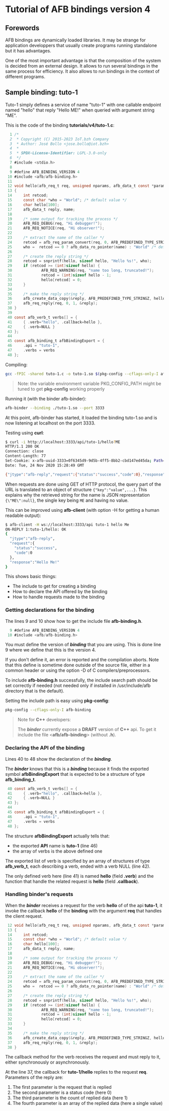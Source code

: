 # Tutorial of AFB bindings version 4

## Forewords

AFB bindings are dynamically loaded libraries. It may be strange
for application developpers that usually create programs running
standalone but it has advantages.

One of the most important advantage is that the composition of
the system is decided from an external design. It allows to run
several bindings in the same process for efficiency. It also
allows to run bindings in the context of different programs.

## Sample binding: tuto-1

Tuto-1 simply defines a service of name "tuto-1" with one
callable endpoint named "hello" that reply "Hello ME!" when
queried with argument string "ME".

This is the code of the binding **tutorials/v4/tuto-1.c**:

```c
  1 /*
  2  * Copyright (C) 2015-2023 IoT.bzh Company
  3  * Author: José Bollo <jose.bollo@iot.bzh>
  4  *
  5  * SPDX-License-Identifier: LGPL-3.0-only
  6  */
  7 #include <stdio.h>
  8
  9 #define AFB_BINDING_VERSION 4
 10 #include <afb/afb-binding.h>
 11
 12 void hello(afb_req_t req, unsigned nparams, afb_data_t const *params)
 13 {
 14     int retcod;
 15     const char *who = "World"; /* default value */
 16     char hello[100];
 17     afb_data_t reply, name;
 18
 19     /* some output for tracking the process */
 20     AFB_REQ_DEBUG(req, "Hi debugger!");
 21     AFB_REQ_NOTICE(req, "Hi observer!");
 22
 23     /* extract the name of the caller */
 24     retcod = afb_req_param_convert(req, 0, AFB_PREDEFINED_TYPE_STRINGZ, &name);
 25     who =  retcod == 0 ? afb_data_ro_pointer(name) : "World" /* default value */;
 26
 27     /* create the reply string */
 28     retcod = snprintf(hello, sizeof hello, "Hello %s!", who);
 29     if (retcod >= (int)sizeof hello) {
 30             AFB_REQ_WARNING(req, "name too long, truncated!");
 31             retcod = (int)sizeof hello - 1;
 32             hello[retcod] = 0;
 33     }
 34
 35     /* make the reply string */
 36     afb_create_data_copy(&reply, AFB_PREDEFINED_TYPE_STRINGZ, hello, (size_t)(retcod + 1 /*with last zero*/));
 37     afb_req_reply(req, 0, 1, &reply);
 38 }
 39
 40 const afb_verb_t verbs[] = {
 41     { .verb="hello", .callback=hello },
 42     { .verb=NULL }
 43 };
 44
 45 const afb_binding_t afbBindingExport = {
 46     .api = "tuto-1",
 47     .verbs = verbs
 48 };
```

Compiling:

```bash
gcc -fPIC -shared tuto-1.c -o tuto-1.so $(pkg-config --cflags-only-I afb-binding)
```

> Note: the variable environment variable PKG_CONFIG_PATH might be
> tuned to get **pkg-config** working properly

Running it (with the binder afb-binder):

```bash
afb-binder --binding ./tuto-1.so --port 3333
```

At this point, afb-binder has started, it loaded the binding tuto-1.so and is now
listening at localhost on the port 3333.

Testing using **curl**:

```bash
$ curl -i http://localhost:3333/api/tuto-1/hello?ME
HTTP/1.1 200 OK
Connection: close
Content-Length: 77
Set-Cookie: x-afb-uuid-3333=0f6345d9-9d5b-4ff5-8bb2-cbd147ed45da; Path=/api; Max-Age=32000000; HttpOnly
Date: Tue, 24 Nov 2020 15:28:49 GMT

{"jtype":"afb-reply","request":{"status":"success","code":0},"response":"Hello {\"ME\":null}!"}
```

When requests are done using GET of HTTP protocol, the query part
of the URL is translated to an object of structure `{"key":"value",...}`.
This explains why the retrieved string for the name is JSON
representation `{\"ME\":null}`, the single key being `ME` and having no value.

This can be improved using **afb-client** (with option -H for
getting a human readable output):

```bash
$ afb-client -H ws://localhost:3333/api tuto-1 hello Me
ON-REPLY 1:tuto-1/hello: OK
{
  "jtype":"afb-reply",
  "request":{
    "status":"success",
    "code":0
  },
  "response":"Hello Me!"
}
```

This shows basic things:

- The include to get for creating a binding
- How to declare the API offered by the binding
- How to handle requests made to the binding

### Getting declarations for the binding

The lines 9 and 10 show how to get the include file **afb-binding.h**.

```c
  9 #define AFB_BINDING_VERSION 4
 10 #include <afb/afb-binding.h>
```

You must define the version of ***binding*** that you are using.
This is done line 9 where we define that this is the version 4.

If you don't define it, an error is reported and the compilation aborts.
Note that this define is sometime done outside of the source file,
either in a common header or using the option -D of C compilers/preprocessors.

To include **afb-binding.h** successfully, the include search path
should be set correctly if needed (not needed only if installed in
/usr/include/afb directory that is the default).

Setting the include path is easy using **pkg-config**:

```bash
pkg-config --cflags-only-I afb-binding
```

> Note for **C++** developers:
>
> The ***binder*** currently expose a **DRAFT** version of **C++** api.
> To get it include the file <**afb/afb-binding**> (without **.h**).


### Declaring the API of the binding

Lines 40 to 48 show the declaration of the ***binding***.

The ***binder*** knows that this is a ***binding*** because
it finds the exported symbol **afbBindingExport** that is expected to be
a structure of type **afb_binding_t**.

```c
 40 const afb_verb_t verbs[] = {
 41     { .verb="hello", .callback=hello },
 42     { .verb=NULL }
 43 };
 44
 45 const afb_binding_t afbBindingExport = {
 46     .api = "tuto-1",
 47     .verbs = verbs
 48 };
```

The structure **afbBindingExport** actually tells that:

- the exported **API** name is **tuto-1** (line 46)
- the array of verbs is the above defined one

The exported list of verb is specified by an array of structures of
type **afb_verb_t**, each describing a verb, ended with a verb NULL (line 42).

The only defined verb here (line 41) is named **hello** (field **.verb**)
and the function that handle the related request is **hello**
(field **.callback**).

### Handling binder's requests

When the ***binder*** receives a request for the verb **hello** of
of the api **tuto-1**, it invoke the callback **hello** of the **binding**
with the argument **req** that handles the client request.

```c
 12 void hello(afb_req_t req, unsigned nparams, afb_data_t const *params)
 13 {
 14     int retcod;
 15     const char *who = "World"; /* default value */
 16     char hello[100];
 17     afb_data_t reply, name;
 18
 19     /* some output for tracking the process */
 20     AFB_REQ_DEBUG(req, "Hi debugger!");
 21     AFB_REQ_NOTICE(req, "Hi observer!");
 22
 23     /* extract the name of the caller */
 24     retcod = afb_req_param_convert(req, 0, AFB_PREDEFINED_TYPE_STRINGZ, &name);
 25     who =  retcod == 0 ? afb_data_ro_pointer(name) : "World" /* default value */;
 26
 27     /* create the reply string */
 28     retcod = snprintf(hello, sizeof hello, "Hello %s!", who);
 29     if (retcod >= (int)sizeof hello) {
 30             AFB_REQ_WARNING(req, "name too long, truncated!");
 31             retcod = (int)sizeof hello - 1;
 32             hello[retcod] = 0;
 33     }
 34
 35     /* make the reply string */
 36     afb_create_data_copy(&reply, AFB_PREDEFINED_TYPE_STRINGZ, hello, (size_t)(retcod + 1 /*with last zero*/));
 37     afb_req_reply(req, 0, 1, &reply);
 38 }
```

The callback method for the verb receives the request and must
reply to it, either synchronously or asynchronously.

At the line 37, the callback for **tuto-1/hello** replies to the request **req**.
Parameters of the reply are:

 1. The first parameter is the request that is replied
 2. The second parameter is a status code (here 0)
 3. The third parameter is the count of replied data (here 1)
 4. The fourth parameter is an array of the replied data (here a single value)
